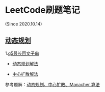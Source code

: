 # LeetCode刷题笔记
(Since 2020.10.14)

## [动态规划](https://github.com/bannima/LeetCodeInAction/tree/master/dynamic_program)

1.[q5最长回文子串](https://github.com/bannima/LeetCodeInAction/tree/master/dynamic_program/q5_longestPalindrome)
- [动态规划解法](https://github.com/bannima/LeetCodeInAction/blob/master/dynamic_program/q5_longestPalindrome/dp_solution.py)

- [中心扩散解法](https://github.com/bannima/LeetCodeInAction/blob/master/dynamic_program/q5_longestPalindrome/center_solution.py)

参考题解：[动态规划、中心扩散、Manacher 算法](https://leetcode-cn.com/problems/longest-palindromic-substring/solution/zhong-xin-kuo-san-dong-tai-gui-hua-by-liweiwei1419/)
